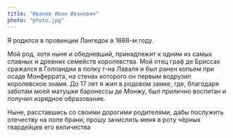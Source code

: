 ```yaml
---
title: "Иванов Иван Иванович"
photo: "photo.jpg"
---
```

Я родился в провинции Лангедок в 1668-м году.

Мой род, хотя ныне и обедневший, принадлежит к одним из самых славных и древних семейств королевства. Мой отец граф де Бриссак сражался в Голландии в полку г-на Лаваля и был ранен копьем при осаде Монферрата, на стенах которого он первым водрузил королевское знамя. До 17 лет я жил в родовом замке, где, благодаря заботам моей матушки баронессы де Монжу, был прилично воспитан и получил изрядное образование. 

Ныне, расставшись со своими дорогими родителями, дабы послужить отечеству на поле брани, прошу зачислить меня в роту чёрных гвардейцев его величества
